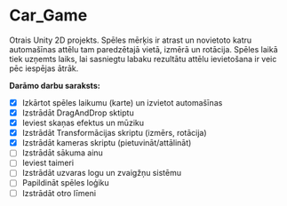 # Car_Game
Otrais Unity 2D projekts.
Spēles mērķis ir atrast un novietoto katru
automašīnas attēlu tam paredzētajā vietā,
izmērā un rotācija. Spēles laikā tiek uzņemts laiks,
lai sasniegtu labaku rezultātu attēlu ievietošana ir
veic pēc iespējas ātrāk.

**Darāmo darbu saraksts:**
- [x] Izkārtot spēles laikumu (karte) un izvietot automašīnas
- [x] Izstrādāt DragAndDrop sktiptu
- [x] Ieviest skaņas efektus un mūziku
- [x] Izstrādāt Transformācijas skriptu (izmērs, rotācija)
- [x] Izstrādāt kameras skriptu (pietuvināt/attālināt)
- [ ] Izstrādāt sākuma ainu
- [ ] Ieviest taimeri
- [ ] Izstrādāt uzvaras logu un zvaigžņu sistēmu
- [ ] Papildināt spēles loģiku
- [ ] Izstrādāt otro līmeni
